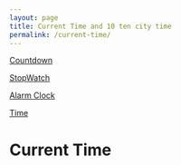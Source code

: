 ```yaml
---
layout: page
title: Current Time and 10 ten city time
permalink: /current-time/
---
```



<!-- Sidebar -->
<div class=row>
<div class="col-md-3 bg-light">

<div class="p-4 mb-2 bg-body-secondary">
<p class="fs-2"> <a class="text-decoration-none" href="/countdown"><i class="fa-solid fa-stopwatch-20"></i>Countdown</a></p>
 <p class="fs-2"> <a class="text-decoration-none" href="/stop-watch"><i class="fa-solid fa-stopwatch"></i>StopWatch</a></p>
 <p class="fs-2"> <a class="text-decoration-none" href="#"><i class="fa-solid fa-bell"></i>Alarm Clock</a></p>
 <p class="fs-2"> <a class="text-decoration-none" href="/current-time"><i class="fa-solid fa-clock"></i>Time</a></p>
</div>
</div>


<div class="col-md-8 text-center">
<h1>Current Time </h1>
<div id="current-time" class="current-time"></div>
<div class="time-container" id="time-container"></div>

</div>


</div>
<script src="{{ '/assets/js/current-time.js' | relative_url }}"></script>